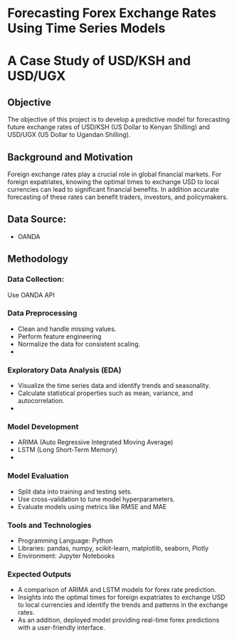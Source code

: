 # Forecasting Forex Exchange Rates Using Time Series Models
# A Case Study of USD/KSH and USD/UGX

## Objective

The objective of this project is to develop a predictive model for forecasting future exchange rates of USD/KSH (US Dollar to Kenyan Shilling) and USD/UGX (US Dollar to Ugandan Shilling). 

## Background and Motivation

Foreign exchange rates play a crucial role in global financial markets. For foreign expatriates, knowing the optimal times to exchange USD to local currencies can lead to significant financial benefits. In addition accurate forecasting of these rates can benefit traders, investors, and policymakers.

## Data Source: 
- OANDA

## Methodology

### Data Collection:
Use OANDA API 

### Data Preprocessing
- Clean and handle missing values.
- Perform feature engineering 
- Normalize the data for consistent scaling.
- 
### Exploratory Data Analysis (EDA)
- Visualize the time series data and identify trends and seasonality.
- Calculate statistical properties such as mean, variance, and autocorrelation.
- 
### Model Development
- ARIMA (Auto Regressive Integrated Moving Average)
- LSTM (Long Short-Term Memory)
- 
### Model Evaluation
- Split data into training and testing sets. 
- Use cross-validation to tune model hyperparameters.
- Evaluate models using metrics like RMSE and MAE
### Tools and Technologies
- Programming Language: Python
- Libraries: pandas, numpy, scikit-learn, matplotlib, seaborn, Plotly
- Environment: Jupyter Notebooks

### Expected Outputs
- A comparison of ARIMA and LSTM models for forex rate prediction.
- Insights into the optimal times for foreign expatriates to exchange USD to local currencies and identify the trends and patterns in the exchange rates.
- As an addition, deployed model providing real-time forex predictions with a user-friendly interface.

